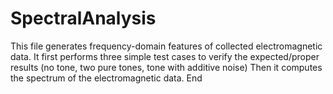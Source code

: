 # SpectralAnalysis

This file generates frequency-domain features of collected electromagnetic data.
It first performs three simple test cases to verify the expected/proper results (no tone, two pure tones, tone with additive noise)
Then it computes the spectrum of the electromagnetic data. End
